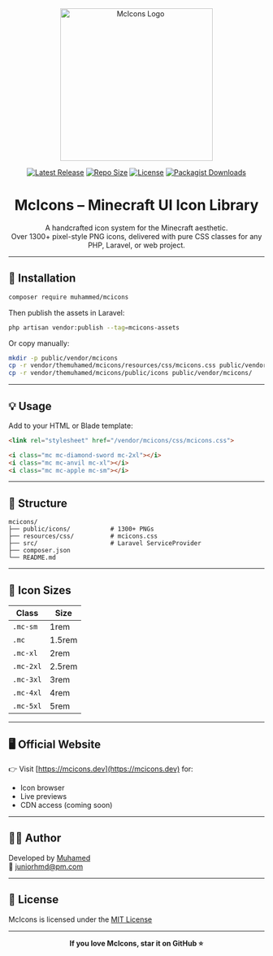 
<div align="center">
    <a href="https://mcicons.dev">
        <img src="https://mcicons.dev/img/mcicons.png" alt="McIcons Logo" width="300px"/>
    </a>
</div>

<p align="center">
    <a href="https://github.com/themuhamed/mcicons"><img src="https://img.shields.io/github/v/release/themuhamed/mcicons?style=flat-square" alt="Latest Release"></a>
    <a href="https://github.com/themuhamed/mcicons"><img src="https://img.shields.io/github/repo-size/themuhamed/mcicons?style=flat-square" alt="Repo Size"></a>
    <a href="https://github.com/themuhamed/mcicons/blob/main/LICENSE"><img src="https://img.shields.io/github/license/themuhamed/mcicons?style=flat-square" alt="License"></a>
    <a href="https://packagist.org/packages/themuhamed/mcicons"><img src="https://img.shields.io/packagist/dt/themuhamed/mcicons?style=flat-square" alt="Packagist Downloads"></a>
</p>

<h1 align="center">McIcons – Minecraft UI Icon Library</h1>

<p align="center">
    A handcrafted icon system for the Minecraft aesthetic. <br/>
    Over 1300+ pixel-style PNG icons, delivered with pure CSS classes for any PHP, Laravel, or web project.
</p>

---

## 🚀 Installation

```bash
composer require muhammed/mcicons
```

Then publish the assets in Laravel:

```bash
php artisan vendor:publish --tag=mcicons-assets
```

Or copy manually:

```bash
mkdir -p public/vendor/mcicons
cp -r vendor/themuhamed/mcicons/resources/css/mcicons.css public/vendor/mcicons/
cp -r vendor/themuhamed/mcicons/public/icons public/vendor/mcicons/
```

---

## 💡 Usage

Add to your HTML or Blade template:

```html
<link rel="stylesheet" href="/vendor/mcicons/css/mcicons.css">

<i class="mc mc-diamond-sword mc-2xl"></i>
<i class="mc mc-anvil mc-xl"></i>
<i class="mc mc-apple mc-sm"></i>
```

---

## 📂 Structure

```
mcicons/
├── public/icons/           # 1300+ PNGs
├── resources/css/          # mcicons.css
├── src/                    # Laravel ServiceProvider
├── composer.json
└── README.md
```

---

## 📏 Icon Sizes

| Class       | Size     |
|-------------|----------|
| `.mc-sm`    | 1rem     |
| `.mc`       | 1.5rem   |
| `.mc-xl`    | 2rem     |
| `.mc-2xl`   | 2.5rem   |
| `.mc-3xl`   | 3rem     |
| `.mc-4xl`   | 4rem     |
| `.mc-5xl`   | 5rem     |

---

## 🖥️ Official Website

👉 Visit [https://mcicons.dev](https://mcicons.dev) for:
- Icon browser
- Live previews
- CDN access (coming soon)

---

## 🧑‍💻 Author

Developed by [Muhamed](https://github.com/themuhamed)  
📧 [juniorhmd@pm.com](mailto:juniorhmd@pm.com)

---

## 📄 License

McIcons is licensed under the [MIT License](LICENSE)

---

<p align="center">
   <strong>If you love McIcons, star it on GitHub ⭐</strong>
</p>